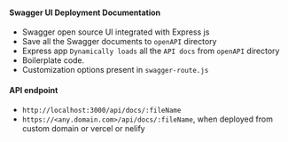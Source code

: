#### Swagger UI Deployment Documentation 
- Swagger open source UI integrated with Express js
- Save all the Swagger documents to `openAPI` directory
- Express app `Dynamically loads` all the `API docs` from `openAPI` directory
- Boilerplate code.
- Customization options present in `swagger-route.js`


#### API endpoint
- `http://localhost:3000/api/docs/:fileName`
- `https://<any.domain.com>/api/docs/:fileName`, when deployed from custom domain or vercel or nelify
